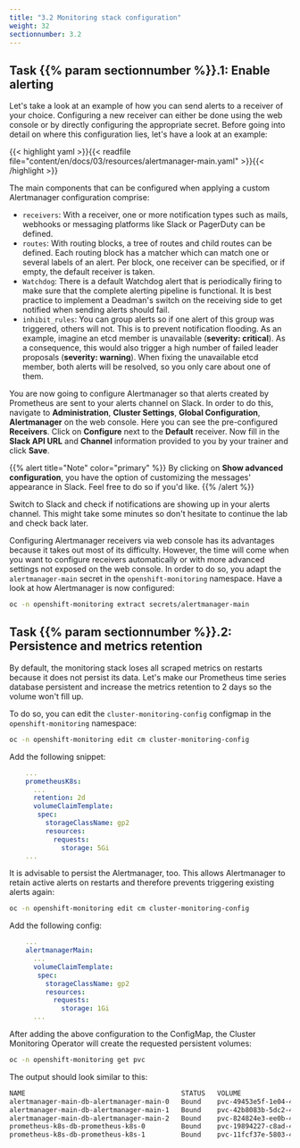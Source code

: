 ```yaml
---
title: "3.2 Monitoring stack configuration"
weight: 32
sectionnumber: 3.2
---
```


## Task {{% param sectionnumber %}}.1: Enable alerting

Let's take a look at an example of how you can send alerts to a receiver of your choice.
Configuring a new receiver can either be done using the web console or by directly configuring the appropriate secret.
Before going into detail on where this configuration lies, let's have a look at an example:

{{< highlight yaml >}}{{< readfile file="content/en/docs/03/resources/alertmanager-main.yaml" >}}{{< /highlight >}}

The main components that can be configured when applying a custom Alertmanager configuration comprise:

* `receivers`: With a receiver, one or more notification types such as mails, webhooks or messaging platforms like Slack or PagerDuty can be defined.
* `routes`: With routing blocks, a tree of routes and child routes can be defined. Each routing block has a matcher which can match one or several labels of an alert. Per block, one receiver can be specified, or if empty, the default receiver is taken.
* `Watchdog`: There is a default Watchdog alert that is periodically firing to make sure that the complete alerting pipeline is functional. It is best practice to implement a Deadman's switch on the receiving side to get notified when sending alerts should fail.
* `inhibit_rules`: You can group alerts so if one alert of this group was triggered, others will not. This is to prevent notification flooding. As an example, imagine an etcd member is unavailable (**severity: critical**). As a consequence, this would also trigger a high number of failed leader proposals (**severity: warning**). When fixing the unavailable etcd member, both alerts will be resolved, so you only care about one of them.

You are now going to configure Alertmanager so that alerts created by Prometheus are sent to your alerts channel on Slack.
In order to do this, navigate to **Administration**, **Cluster Settings**, **Global Configuration**, **Alertmanager** on the web console.
Here you can see the pre-configured **Receivers**.
Click on **Configure** next to the **Default** receiver.
Now fill in the **Slack API URL** and **Channel** information provided to you by your trainer and click **Save**.

{{% alert title="Note" color="primary" %}}
By clicking on **Show advanced configuration**, you have the option of customizing the messages' appearance in Slack.
Feel free to do so if you'd like.
{{% /alert %}}

Switch to Slack and check if notifications are showing up in your alerts channel.
This might take some minutes so don't hesitate to continue the lab and check back later.

Configuring Alertmanager receivers via web console has its advantages because it takes out most of its difficulty.
However, the time will come when you want to configure receivers automatically or with more advanced settings not exposed on the web console.
In order to do so, you adapt the `alertmanager-main` secret in the `openshift-monitoring` namespace.
Have a look at how Alertmanager is now configured:

```bash
oc -n openshift-monitoring extract secrets/alertmanager-main
```


## Task {{% param sectionnumber %}}.2: Persistence and metrics retention

By default, the monitoring stack loses all scraped metrics on restarts because it does not persist its data. Let's make our Prometheus time series database persistent and increase the metrics retention to 2 days so the volume won't fill up.

To do so, you can edit the `cluster-monitoring-config` configmap in the `openshift-monitoring` namespace:

```bash
oc -n openshift-monitoring edit cm cluster-monitoring-config
```

Add the following snippet:

```yaml
    ...
    prometheusK8s:
      ...
      retention: 2d
      volumeClaimTemplate:
       spec:
         storageClassName: gp2
         resources:
           requests:
             storage: 5Gi
    ...
```

It is advisable to persist the Alertmanager, too. This allows Alertmanager to retain active alerts on restarts and therefore prevents triggering existing alerts again:

```bash
oc -n openshift-monitoring edit cm cluster-monitoring-config
```

Add the following config:

```yaml
    ...
    alertmanagerMain:
      ...
      volumeClaimTemplate:
       spec:
         storageClassName: gp2
         resources:
           requests:
             storage: 1Gi
      ...
```

After adding the above configuration to the ConfigMap, the Cluster Monitoring Operator will create the requested persistent volumes:

```bash
oc -n openshift-monitoring get pvc
```

The output should look similar to this:

```bash
NAME                                       STATUS   VOLUME                                     CAPACITY   ACCESS MODES   STORAGECLASS   AGE
alertmanager-main-db-alertmanager-main-0   Bound    pvc-49453e5f-1e04-4d00-88cb-cd04528c9700   1Gi        RWO            gp2            5m43s
alertmanager-main-db-alertmanager-main-1   Bound    pvc-42b8083b-5dc2-4218-a8e2-15111e0a87e7   1Gi        RWO            gp2            5m43s
alertmanager-main-db-alertmanager-main-2   Bound    pvc-824824e3-ee0b-49c6-a786-3efd86055acb   1Gi        RWO            gp2            5m42s
prometheus-k8s-db-prometheus-k8s-0         Bound    pvc-19894227-c8ad-4ac3-a793-71a4a409fd23   5Gi        RWO            gp2            6m32s
prometheus-k8s-db-prometheus-k8s-1         Bound    pvc-11fcf37e-5803-41e7-95ae-f2779010b201   5Gi        RWO            gp2            6m32s
```
